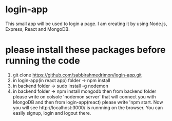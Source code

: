 # login-app
This small app will be used to login a page. I am creating it by using Node.js, Express, React and MongoDB. 
# please install these packages before running the code
 1) git clone https://github.com/sabbirahmedrimon/login-app.git
 2) in login-app(in react app) folder -> npm install
 3) in backend folder -> sudo install -g nodemon
 4) in backend folder -> npm install mongodb
 then from backend folder please write on colsole 'nodemon server' that will connect you with MongoDB
 and then from login-app(react) please write 'npm start.
 Now you will see http://localhost:3000/ is runnning on the browser. 
 You can easily signup, login and logout there. 
 
